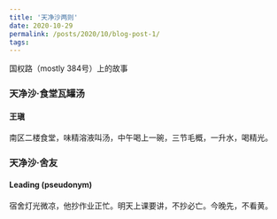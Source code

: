 ```yaml
---
title: '天净沙两则'
date: 2020-10-29
permalink: /posts/2020/10/blog-post-1/
tags:
---
```


国权路（mostly 384号）上的故事

### 天净沙·食堂瓦罐汤

#### 王瑱

南区二楼食堂，味精溶液叫汤，中午喝上一碗，三节毛概，一升水，喝精光。

### 天净沙·舍友

#### Leading (pseudonym)

宿舍灯光微凉，他抄作业正忙。明天上课要讲，不抄必亡。今晚先，不看黄。

